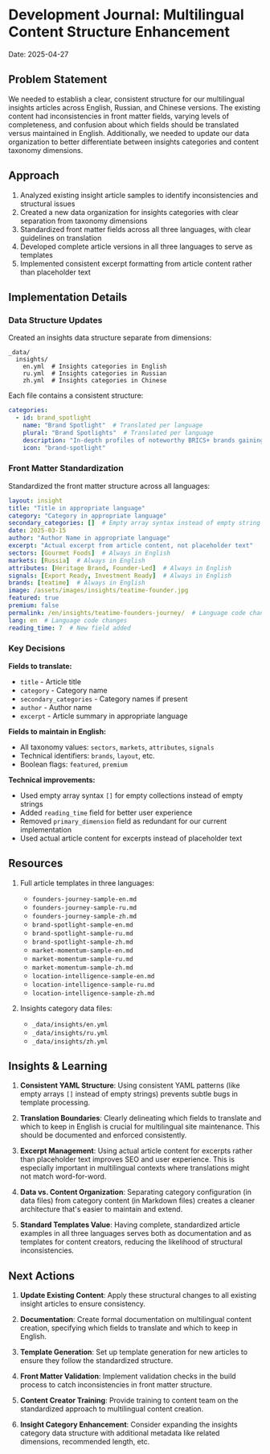 # Development Journal: Multilingual Content Structure Enhancement
Date: 2025-04-27

## Problem Statement
We needed to establish a clear, consistent structure for our multilingual insights articles across English, Russian, and Chinese versions. The existing content had inconsistencies in front matter fields, varying levels of completeness, and confusion about which fields should be translated versus maintained in English. Additionally, we needed to update our data organization to better differentiate between insights categories and content taxonomy dimensions.

## Approach
1. Analyzed existing insight article samples to identify inconsistencies and structural issues
2. Created a new data organization for insights categories with clear separation from taxonomy dimensions
3. Standardized front matter fields across all three languages, with clear guidelines on translation
4. Developed complete article versions in all three languages to serve as templates
5. Implemented consistent excerpt formatting from article content rather than placeholder text

## Implementation Details

### Data Structure Updates
Created an insights data structure separate from dimensions:
```
_data/
  insights/
    en.yml  # Insights categories in English
    ru.yml  # Insights categories in Russian
    zh.yml  # Insights categories in Chinese
```

Each file contains a consistent structure:
```yaml
categories:
  - id: brand_spotlight
    name: "Brand Spotlight"  # Translated per language
    plural: "Brand Spotlights"  # Translated per language
    description: "In-depth profiles of noteworthy BRICS+ brands gaining international momentum."
    icon: "brand-spotlight"
```

### Front Matter Standardization
Standardized the front matter structure across all languages:
```yaml
layout: insight
title: "Title in appropriate language"
category: "Category in appropriate language"
secondary_categories: []  # Empty array syntax instead of empty string
date: 2025-03-15
author: "Author Name in appropriate language"
excerpt: "Actual excerpt from article content, not placeholder text"
sectors: [Gourmet Foods]  # Always in English 
markets: [Russia]  # Always in English
attributes: [Heritage Brand, Founder-Led]  # Always in English
signals: [Export Ready, Investment Ready]  # Always in English
brands: [teatime]  # Always in English
image: /assets/images/insights/teatime-founder.jpg
featured: true
premium: false
permalink: /en/insights/teatime-founders-journey/  # Language code changes
lang: en  # Language code changes
reading_time: 7  # New field added
```

### Key Decisions

**Fields to translate:**
- `title` - Article title
- `category` - Category name
- `secondary_categories` - Category names if present
- `author` - Author name
- `excerpt` - Article summary in appropriate language

**Fields to maintain in English:**
- All taxonomy values: `sectors`, `markets`, `attributes`, `signals`
- Technical identifiers: `brands`, `layout`, etc.
- Boolean flags: `featured`, `premium`

**Technical improvements:**
- Used empty array syntax `[]` for empty collections instead of empty strings
- Added `reading_time` field for better user experience
- Removed `primary_dimension` field as redundant for our current implementation
- Used actual article content for excerpts instead of placeholder text

## Resources
1. Full article templates in three languages:
   - `founders-journey-sample-en.md`
   - `founders-journey-sample-ru.md`
   - `founders-journey-sample-zh.md`
   - `brand-spotlight-sample-en.md`
   - `brand-spotlight-sample-ru.md`
   - `brand-spotlight-sample-zh.md`
   - `market-momentum-sample-en.md`
   - `market-momentum-sample-ru.md`
   - `market-momentum-sample-zh.md`
   - `location-intelligence-sample-en.md`
   - `location-intelligence-sample-ru.md`
   - `location-intelligence-sample-zh.md`

2. Insights category data files:
   - `_data/insights/en.yml`
   - `_data/insights/ru.yml`
   - `_data/insights/zh.yml`

## Insights & Learning

1. **Consistent YAML Structure**: Using consistent YAML patterns (like empty arrays `[]` instead of empty strings) prevents subtle bugs in template processing.

2. **Translation Boundaries**: Clearly delineating which fields to translate and which to keep in English is crucial for multilingual site maintenance. This should be documented and enforced consistently.

3. **Excerpt Management**: Using actual article content for excerpts rather than placeholder text improves SEO and user experience. This is especially important in multilingual contexts where translations might not match word-for-word.

4. **Data vs. Content Organization**: Separating category configuration (in data files) from category content (in Markdown files) creates a cleaner architecture that's easier to maintain and extend.

5. **Standard Templates Value**: Having complete, standardized article examples in all three languages serves both as documentation and as templates for content creators, reducing the likelihood of structural inconsistencies.

## Next Actions

1. **Update Existing Content**: Apply these structural changes to all existing insight articles to ensure consistency.

2. **Documentation**: Create formal documentation on multilingual content creation, specifying which fields to translate and which to keep in English.

3. **Template Generation**: Set up template generation for new articles to ensure they follow the standardized structure.

4. **Front Matter Validation**: Implement validation checks in the build process to catch inconsistencies in front matter structure.

5. **Content Creator Training**: Provide training to content team on the standardized approach to multilingual content creation.

6. **Insight Category Enhancement**: Consider expanding the insights category data structure with additional metadata like related dimensions, recommended length, etc.
